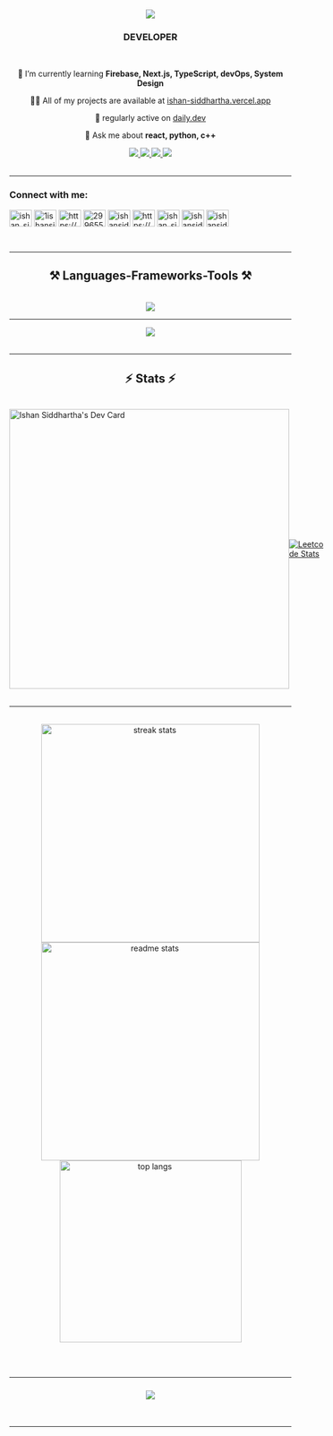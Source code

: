 <h1 align="center">
    <img src="https://readme-typing-svg.herokuapp.com/?font=Righteous&size=35&center=true&vCenter=true&width=500&height=70&duration=4000&lines=Hi+There!+👋;+I'm+Ishan+Siddhartha!;" />
</h1>

<h3 align="center">DEVELOPER</h3>

<br/>

<div align="center">
 
 🌱 I’m currently learning **Firebase, Next.js, TypeScript, devOps, System Design**

 👨‍💻 All of my projects are available at [ishan-siddhartha.vercel.app](https://ishan-siddhartha.vercel.app)

 📝 regularly active on [daily.dev](https://app.daily.dev/ishansiddhartha)

 💬 Ask me about **react, python, c++**
 
 </div>
 
<div align="center"> 
  <a href="mailto:ishansiddhartha@gmail.com">
    <img src="https://img.shields.io/badge/Gmail-333333?style=for-the-badge&logo=gmail&logoColor=red" />
  </a>
      <a href="https://x.com/1IshanSidd1" target="_blank">
    <img src="https://img.shields.io/badge/Twitter-1DA1F2?style=for-the-badge&logo=twitter&logoColor=white" target="_blank" />
  </a>
  <a href="https://www.linkedin.com/in/ishan-siddhartha-647544299/" target="_blank">
    <img src="https://img.shields.io/badge/LinkedIn-0077B5?style=for-the-badge&logo=linkedin&logoColor=white" target="_blank" />
  </a>
  <a href="https://ishan-siddhartha.vercel.app" target="_blank">
     <img src="https://img.shields.io/badge/Portfolio-FF5722?style=for-the-badge&logo=todoist&logoColor=white" target="_blank" /> <!-- sqlite, safari, google-chrome are other good icon options -->
  </a>
</div>

<br />

<hr />


<h3 align="left">Connect with me:</h3>
<p align="left">
<a href="https://dev.to/ishan_siddhartha" target="blank"><img align="center" src="https://raw.githubusercontent.com/rahuldkjain/github-profile-readme-generator/master/src/images/icons/Social/devto.svg" alt="ishan_siddhartha" height="30" width="40" /></a>
<a href="https://twitter.com/1ishansidd1" target="blank"><img align="center" src="https://raw.githubusercontent.com/rahuldkjain/github-profile-readme-generator/master/src/images/icons/Social/twitter.svg" alt="1ishansidd1" height="30" width="40" /></a>
<a href="https://linkedin.com/in/https://www.linkedin.com/in/ishan-siddhartha-647544299/" target="blank"><img align="center" src="https://raw.githubusercontent.com/rahuldkjain/github-profile-readme-generator/master/src/images/icons/Social/linked-in-alt.svg" alt="https://www.linkedin.com/in/ishan-siddhartha-647544299/" height="30" width="40" /></a>
<a href="https://stackoverflow.com/users/29965540" target="blank"><img align="center" src="https://raw.githubusercontent.com/rahuldkjain/github-profile-readme-generator/master/src/images/icons/Social/stack-overflow.svg" alt="29965540" height="30" width="40" /></a>
<a href="https://kaggle.com/ishansiddhartha" target="blank"><img align="center" src="https://raw.githubusercontent.com/rahuldkjain/github-profile-readme-generator/master/src/images/icons/Social/kaggle.svg" alt="ishansiddhartha" height="30" width="40" /></a>
<a href="https://instagram.com/https://www.instagram.com/sidd_1shan/" target="blank"><img align="center" src="https://raw.githubusercontent.com/rahuldkjain/github-profile-readme-generator/master/src/images/icons/Social/instagram.svg" alt="https://www.instagram.com/sidd_1shan/" height="30" width="40" /></a>
<a href="https://codeforces.com/profile/ishan_siddhartha" target="blank"><img align="center" src="https://raw.githubusercontent.com/rahuldkjain/github-profile-readme-generator/master/src/images/icons/Social/codeforces.svg" alt="ishan_siddhartha" height="30" width="40" /></a>
<a href="https://www.leetcode.com/ishansiddhartha" target="blank"><img align="center" src="https://raw.githubusercontent.com/rahuldkjain/github-profile-readme-generator/master/src/images/icons/Social/leet-code.svg" alt="ishansiddhartha" height="30" width="40" /></a>
<a href="https://auth.geeksforgeeks.org/user/ishansidggdv" target="blank"><img align="center" src="https://raw.githubusercontent.com/rahuldkjain/github-profile-readme-generator/master/src/images/icons/Social/geeks-for-geeks.svg" alt="ishansidggdv" height="30" width="40" /></a>
</p>

<br />

<hr />
 
<h2 align="center">⚒️ Languages-Frameworks-Tools ⚒️</h2>
<br/>
<div align="center">
    <img src="https://skillicons.dev/icons?i=react,bootstrap,mui,html,css,vscode,github,figma,tailwind,git,bash,c,cpp,docker" />
    <hr />
    <img src="https://skillicons.dev/icons?i=nodejs,python,javascript,typescript,express,firebase,mongodb,java,nextjs,mysql,postgres,postman,linux,vite" /><br>
</div>

<br/>
<hr/>

<h2 align="center">⚡ Stats ⚡</h2>
<br />
<div style="display: flex; align-items: center;">
  <a href="https://app.daily.dev/ishansiddhartha">
    <img src="https://api.daily.dev/devcards/v2/4MI07WyEYDGhcPNsicRgo.png?type=wide&r=yo3" width="500" alt="Ishan Siddhartha's Dev Card"/>
  </a>
  <a href="https://leetcode.com/ishansiddhartha">
    <img src="https://leetcard.jacoblin.cool/ishansiddhartha?ext=heatmap" alt="Leetcode Stats"/>
  </a>
</div>

<br />

<hr />
<br />
<div align=center>
  <img width=390 src="https://github-readme-streak-stats-salesp07.vercel.app/?user=Trainer-Blue&count_private=true&theme=react&border_radius=10" alt="streak stats"/>
  <img width=390 src="https://github-readme-stats-salesp07.vercel.app/api?username=Trainer-Blue&count_private=true&show_icons=true&theme=react&rank_icon=github&border_radius=10" alt="readme stats" />
  <br/>
  <img width=325 align="center" src="https://github-readme-stats-salesp07.vercel.app/api/top-langs/?username=Trainer-Blue&hide=HTML&langs_count=8&layout=compact&theme=react&border_radius=10&size_weight=0.5&count_weight=0.5&exclude_repo=github-readme-stats" alt="top langs" />
</div>


<br/><br/>
<hr/>


<h3 align="center">
    <img src="https://readme-typing-svg.herokuapp.com/?font=Righteous&size=25&center=true&vCenter=true&width=500&height=70&duration=4000&lines=Thanks+for+visiting!+✌️;+Shoot+me+a+message+on+Linkedin!;I'm+always+down+to+learn+:)">
</h3>

<br/>
<hr/>
